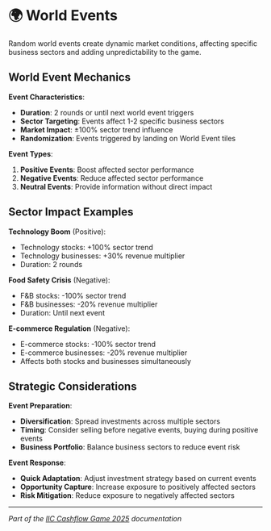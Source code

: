 # 🌍 World Events

Random world events create dynamic market conditions, affecting specific business sectors and adding unpredictability to the game.

## World Event Mechanics

**Event Characteristics**:
- **Duration**: 2 rounds or until next world event triggers
- **Sector Targeting**: Events affect 1-2 specific business sectors
- **Market Impact**: ±100% sector trend influence
- **Randomization**: Events triggered by landing on World Event tiles

**Event Types**:
1. **Positive Events**: Boost affected sector performance
2. **Negative Events**: Reduce affected sector performance  
3. **Neutral Events**: Provide information without direct impact

## Sector Impact Examples

**Technology Boom** (Positive):
- Technology stocks: +100% sector trend
- Technology businesses: +30% revenue multiplier
- Duration: 2 rounds

**Food Safety Crisis** (Negative):
- F&B stocks: -100% sector trend  
- F&B businesses: -20% revenue multiplier
- Duration: Until next event

**E-commerce Regulation** (Negative):
- E-commerce stocks: -100% sector trend
- E-commerce businesses: -20% revenue multiplier
- Affects both stocks and businesses simultaneously

## Strategic Considerations

**Event Preparation**:
- **Diversification**: Spread investments across multiple sectors
- **Timing**: Consider selling before negative events, buying during positive events
- **Business Portfolio**: Balance business sectors to reduce event risk

**Event Response**:
- **Quick Adaptation**: Adjust investment strategy based on current events
- **Opportunity Capture**: Increase exposure to positively affected sectors
- **Risk Mitigation**: Reduce exposure to negatively affected sectors

---

*Part of the [IIC Cashflow Game 2025](../../README.md) documentation*